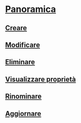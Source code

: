 # [Panoramica](statistics.md)  
## [Creare](create-statistics.md)  
## [Modificare](modify-statistics.md)  
## [Eliminare](delete-statistics.md)  
## [Visualizzare proprietà](view-statistics-properties.md)  
## [Rinominare](rename-statistics.md)  
## [Aggiornare](update-statistics.md)  
